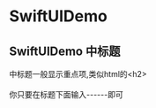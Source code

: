 # SwiftUIDemo
SwiftUIDemo
中标题  
-----------------------------------  
中标题一般显示重点项,类似html的\<h2\><br />  
你只要在标题下面输入------即可 
